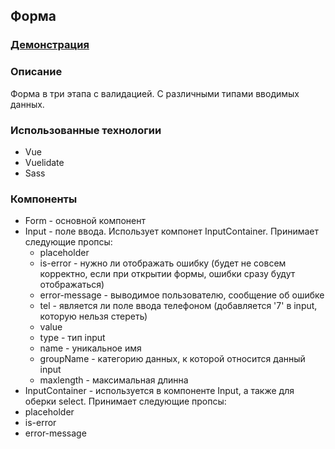 ## Форма

### [Демонстрация](https://murat29.github.io/test-task-vue-form/)

### Описание 
Форма в три этапа с валидацией. С различными типами вводимых данных.

### Использованные технологии
* Vue
* Vuelidate
* Sass

### Компоненты
* Form - основной компонент
* Input - поле ввода. Использует компонет InputContainer. Принимает следующие пропсы:
  * placeholder
  * is-error - нужно ли отображать ошибку (будет не совсем корректно, если при открытии формы, ошибки сразу будут отображаться)
  * error-message - выводимое пользователю, сообщение об ошибке
  * tel - является ли поле ввода телефоном (добавляется '7' в input, которую нельзя стереть)
  * value
  * type - тип input
  * name - уникальное имя
  * groupName - категорию данных, к которой относится данный input
  * maxlength - максимальная длинна
* InputContainer - используется в компоненте Input, а также для оберки select. Принимает следующие пропсы:
 * placeholder
 * is-error
 * error-message
